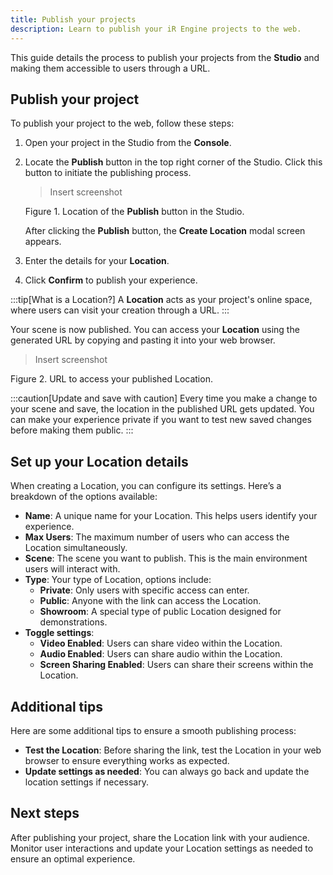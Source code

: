 ```yaml
---
title: Publish your projects
description: Learn to publish your iR Engine projects to the web.
---
```


This guide details the process to publish your projects from the **Studio** and making them accessible to users through a URL.

## Publish your project

To publish your project to the web, follow these steps:

1. Open your project in the Studio from the **Console**.
2. Locate the **Publish** button in the top right corner of the Studio. Click this button to initiate the publishing process.

    > Insert screenshot
    > 

    Figure 1. Location of the **Publish** button in the Studio.

    After clicking the **Publish** button, the **Create Location** modal screen appears.

3. Enter the details for your **Location**.
4. Click **Confirm** to publish your experience.

:::tip[What is a Location?]
A **Location** acts as your project's online space, where users can visit your creation through a URL.
:::

Your scene is now published. You can access your **Location** using the generated URL by copying and pasting it into your web browser.

> Insert screenshot
> 

Figure 2. URL to access your published Location.

:::caution[Update and save with caution]
Every time you make a change to your scene and save, the location in the published URL gets updated. You can make your experience private if you want to test new saved changes before making them public.
:::

## Set up your Location details

When creating a Location, you can configure its settings. Here’s a breakdown of the options available:

- **Name**: A unique name for your Location. This helps users identify your experience.
- **Max Users**: The maximum number of users who can access the Location simultaneously.
- **Scene**: The scene you want to publish. This is the main environment users will interact with.
- **Type**: Your type of Location, options include:
  - **Private**: Only users with specific access can enter.
  - **Public**: Anyone with the link can access the Location.
  - **Showroom**: A special type of public Location designed for demonstrations.
- **Toggle settings**:
  - **Video Enabled**: Users can share video within the Location.
  - **Audio Enabled**: Users can share audio within the Location.
  - **Screen Sharing Enabled**: Users can share their screens within the Location.

## Additional tips

Here are some additional tips to ensure a smooth publishing process:

- **Test the Location**: Before sharing the link, test the Location in your web browser to ensure everything works as expected.
- **Update settings as needed**: You can always go back and update the location settings if necessary.

## Next steps

After publishing your project, share the Location link with your audience. Monitor user interactions and update your Location settings as needed to ensure an optimal experience.